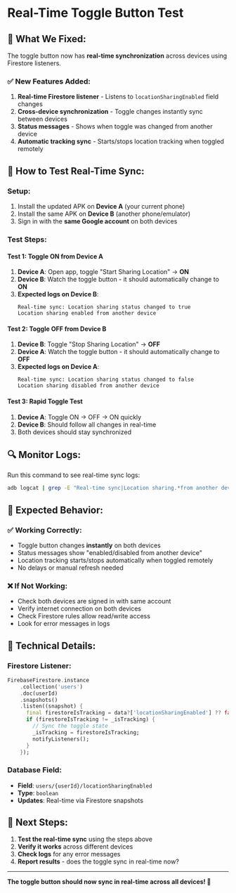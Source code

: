 # Real-Time Toggle Button Test

## 🎯 **What We Fixed:**

The toggle button now has **real-time synchronization** across devices using Firestore listeners.

### ✅ **New Features Added:**

1. **Real-time Firestore listener** - Listens to `locationSharingEnabled` field changes
2. **Cross-device synchronization** - Toggle changes instantly sync between devices
3. **Status messages** - Shows when toggle was changed from another device
4. **Automatic tracking sync** - Starts/stops location tracking when toggled remotely

## 📱 **How to Test Real-Time Sync:**

### **Setup:**
1. Install the updated APK on **Device A** (your current phone)
2. Install the same APK on **Device B** (another phone/emulator)
3. Sign in with the **same Google account** on both devices

### **Test Steps:**

#### **Test 1: Toggle ON from Device A**
1. **Device A**: Open app, toggle "Start Sharing Location" → **ON**
2. **Device B**: Watch the toggle button - it should automatically change to **ON**
3. **Expected logs on Device B**:
   ```
   Real-time sync: Location sharing status changed to true
   Location sharing enabled from another device
   ```

#### **Test 2: Toggle OFF from Device B**  
1. **Device B**: Toggle "Stop Sharing Location" → **OFF**
2. **Device A**: Watch the toggle button - it should automatically change to **OFF**
3. **Expected logs on Device A**:
   ```
   Real-time sync: Location sharing status changed to false
   Location sharing disabled from another device
   ```

#### **Test 3: Rapid Toggle Test**
1. **Device A**: Toggle ON → OFF → ON quickly
2. **Device B**: Should follow all changes in real-time
3. Both devices should stay synchronized

## 🔍 **Monitor Logs:**

Run this command to see real-time sync logs:
```bash
adb logcat | grep -E "Real-time sync|Location sharing.*from another device|locationSharingEnabled"
```

## 🎉 **Expected Behavior:**

### ✅ **Working Correctly:**
- Toggle button changes **instantly** on both devices
- Status messages show "enabled/disabled from another device"
- Location tracking starts/stops automatically when toggled remotely
- No delays or manual refresh needed

### ❌ **If Not Working:**
- Check both devices are signed in with same account
- Verify internet connection on both devices
- Check Firestore rules allow read/write access
- Look for error messages in logs

## 🔧 **Technical Details:**

### **Firestore Listener:**
```dart
FirebaseFirestore.instance
    .collection('users')
    .doc(userId)
    .snapshots()
    .listen((snapshot) {
      final firestoreIsTracking = data?['locationSharingEnabled'] ?? false;
      if (firestoreIsTracking != _isTracking) {
        // Sync the toggle state
        _isTracking = firestoreIsTracking;
        notifyListeners();
      }
    });
```

### **Database Field:**
- **Field**: `users/{userId}/locationSharingEnabled`
- **Type**: `boolean`
- **Updates**: Real-time via Firestore snapshots

## 🚀 **Next Steps:**

1. **Test the real-time sync** using the steps above
2. **Verify it works** across different devices
3. **Check logs** for any error messages
4. **Report results** - does the toggle sync in real-time now?

---

**The toggle button should now sync in real-time across all devices! 🎉**